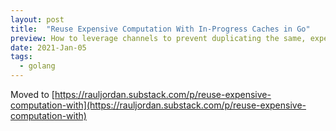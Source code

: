 ```yaml
---
layout: post
title:  "Reuse Expensive Computation With In-Progress Caches in Go"
preview: How to leverage channels to prevent duplicating the same, expensive work in Go
date: 2021-Jan-05
tags: 
  - golang
---
```


Moved to [https://rauljordan.substack.com/p/reuse-expensive-computation-with](https://rauljordan.substack.com/p/reuse-expensive-computation-with)